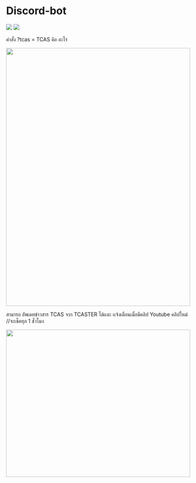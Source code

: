 # Discord-bot




<img src="https://cdn.discordapp.com/attachments/928273696588726312/930120094116352060/tcas.png"></a> 
<img src="https://cdn.discordapp.com/attachments/928273696588726312/930120094116352060/tcas.png"></a> 


คำสั่ง ?tcas = TCAS คิอ อะไร

<img height="700" width="500" src="https://cdn.discordapp.com/attachments/928273696588726312/930120094116352060/tcas.png"></a> 


สามารถ อัพเดทข่าวสาร TCAS จาก TCASTER ได้เเละ เเจ้งเตือนเมื่อมีคลิป Youtube คลิปใหม่ //จะเช็คทุก 1 ชั่วโมง

<img  height="400" width="500" src="https://cdn.discordapp.com/attachments/928273696588726312/930120101972299786/Screenshot_2022-01-10_222159.png"></a> 
